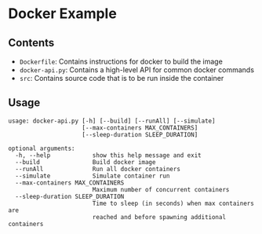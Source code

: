 # Docker Example
## Contents
- `Dockerfile`: Contains instructions for docker to build the image
- `docker-api.py`: Contains a high-level API for common docker commands
- `src`: Contains source code that is to be run inside the container

## Usage
```
usage: docker-api.py [-h] [--build] [--runAll] [--simulate]
                     [--max-containers MAX_CONTAINERS]
                     [--sleep-duration SLEEP_DURATION]

optional arguments:
  -h, --help            show this help message and exit
  --build               Build docker image
  --runAll              Run all docker containers
  --simulate            Simulate container run
  --max-containers MAX_CONTAINERS
                        Maximum number of concurrent containers
  --sleep-duration SLEEP_DURATION
                        Time to sleep (in seconds) when max containers are
                        reached and before spawning additional containers
```